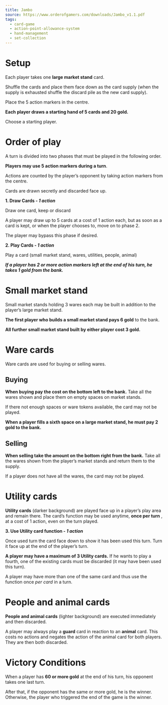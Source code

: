 ```yaml
---
title: Jambo
source: https://www.orderofgamers.com/downloads/Jambo_v1.1.pdf
tags:
  - card-game
  - action-point-allowance-system
  - hand-management
  - set-collection
---
```


# Setup

Each player takes one **large market stand** card.

Shuffle the cards and place them face down as the card supply (when the supply is exhausted shuffle the discard pile as the new card supply).

Place the 5 action markers in the centre.

**Each player draws a starting hand of 5 cards and 20 gold.**

Choose a starting player.

# Order of play

A turn is divided into two phases that must be played in the following order.

**Players may use 5 action markers during a turn**.

Actions are counted by the player’s opponent by taking action markers from the centre.

Cards are drawn secretly and discarded face up.

**1. Draw Cards - _1 action_**

Draw one card, keep or discard

A player may draw up to 5 cards at a cost of 1 action each, but as soon as a card is kept, or when the player chooses to, move on to phase 2.

The player may bypass this phase if desired.

**2. Play Cards - _1 action_**

Play a card (small market stand, wares, utilities, people, animal)

_**If a player has 2 or more action markers left at the end of his turn, he takes 1 gold from the bank.**_

# Small market stand

Small market stands holding 3 wares each may be built in addition to the player’s large market stand.

**The first player who builds a small market stand pays 6 gold** to the bank.

**All further small market stand built by either player cost 3 gold.**

# Ware cards

Ware cards are used for buying or selling wares.

## Buying

**When buying pay the cost on the bottom left to the bank.** Take all the wares shown and place them on empty spaces on market stands.

If there not enough spaces or ware tokens available, the card may not be played.

**When a player fills a sixth space on a large market stand, he must pay 2 gold to the bank.**

## Selling

**When selling take the amount on the bottom right from the bank.** Take all the wares shown from the player’s market stands and return them to the supply.


If a player does not have all the wares, the card may not be played.

# Utility cards

**Utility cards** (darker background) are played face up in a player’s play area and remain there. The card’s function may be used anytime, **once per turn** , at a cost of 1 action, even on the turn played.

**3. Use Utility card function - _1 action_**

Once used turn the card face down to show it has been used this turn. Turn it face up at the end of the player’s turn.

**A player may have a maximum of 3 Utility cards.** If he wants to play a fourth, one of the existing cards must be discarded (it may have been used this turn).

A player may have more than one of the same card and thus use the function once _per card_ in a turn.

# People and animal cards

**People and animal cards** (lighter background) are executed immediately and then discarded.

A player may always play a **guard** card in reaction to an **animal** card. This costs no actions and negates the action of the animal card for both players. They are then both discarded.

# Victory Conditions

When a player has **60 or more gold** at the end of his turn, his opponent takes one last turn.

After that, if the opponent has the same or more gold, he is the winner. Otherwise, the player who triggered the end of the game is the winner.